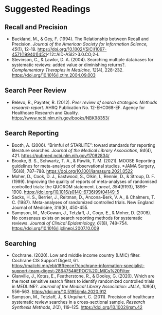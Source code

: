# Suggested Readings

## Recall and Precision

- Buckland, M., & Gey, F. (1994). The Relationship between Recall and Precision. *Journal of the American Society for Information Science, 45*(1), 12–19. https://doi.org/10.1002/(SICI)1097-4571(199401)45:1<12::AID-ASI2>3.0.CO;2-L
- Stevinson, C., & Lawlor, D. A. (2004). Searching multiple databases for systematic reviews: added value or diminishing returns?. *Complementary Therapies in Medicine, 12*(4), 228-232. https://doi.org/10.1016/j.ctim.2004.09.003

## Search Peer Review
- Relevo, R., Paynter, R. (2012). *Peer review of search strategies: Methods research report.* AHRQ Publication No. 12-EHC068-EF. Agency for Healthcare Research and Quality. https://www.ncbi.nlm.nih.gov/books/NBK98353/



## Search Reporting
- Booth, A. (2006). “Brimful of STARLITE”: toward standards for reporting literature searches. *Journal of the Medical Library Association, 94*(4), 421. https://pubmed.ncbi.nlm.nih.gov/17082834/
- Brooke, B. S., Schwartz, T. A., & Pawlik, T. M. (2021). MOOSE Reporting guidelines for meta-analyses of observational studies. *JAMA Surgery, 156(8), 787–788. https://doi.org/10.1001/jamasurg.2021.0522 
- Moher, D., Cook, D. J., Eastwood, S., Olkin, I., Rennie, D., & Stroup, D. F. (1999). Improving the quality of reports of meta-analyses of randomised controlled trials: the QUOROM statement. *Lancet, 354*(9193), 1896–1900. https://doi.org/10.1016/s0140-6736(99)04149-5 
- Sacks, H. S., Berrier, J., Reitman, D., Ancona-Berk, V. A., & Chalmers, T. C. (1987). Meta-analyses of randomized controlled trials. New England Journal of Medicine, 316(8), 450-455.
- Sampson, M., McGowan, J., Tetzlaff, J., Cogo, E., & Moher, D. (2008). No consensus exists on search reporting methods for systematic reviews. *Journal of Clinical Epidemiology, 61*(8), 748–754. https://doi.org/10.1016/j.jclinepi.2007.10.009



## Searching
- Cochrane. (2020). Low and middle income country (LMIC) filter. Cochrane CIS Support Digest, 61. https://mailchi.mp/ebb18ffeece7/cochrane-information-specialist-support-team-digest-2864754#EPOC%20LMICs%20Filter
- Glanville, J., Kotas, E., Featherstone, R., & Dooley, G. (2020). Which are the most sensitive search filters to identify randomized controlled trials in MEDLINE?. *Journal of the Medical Library Association: JMLA, 108*(4), 556–563. https://doi.org/10.5195/jmla.2020.912 
- Sampson, M., Tetzlaff, J., & Urquhart, C. (2011). Precision of healthcare systematic review searches in a cross-sectional sample. *Research Synthesis Methods, 2*(2), 119–125. https://doi.org/10.1002/jrsm.42











